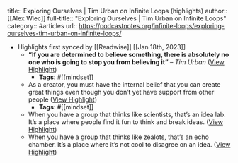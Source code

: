 title:: Exploring Ourselves | Tim Urban on Infinite Loops (highlights)
author:: [[Alex Wiec]]
full-title:: "Exploring Ourselves | Tim Urban on Infinite Loops"
category:: #articles
url:: https://podcastnotes.org/infinite-loops/exploring-ourselves-tim-urban-on-infinite-loops/

- Highlights first synced by [[Readwise]] [[Jan 18th, 2023]]
	- **“If you are determined to believe something, there is absolutely no one who is going to stop you from believing it”** – *Tim Urban* ([View Highlight](https://read.readwise.io/read/01gq26tc0crz71mrac92e0zce6))
		- **Tags**: #[[mindset]]
	- As a creator, you must have the internal belief that you can create great things even though you don’t yet have support from other people ([View Highlight](https://read.readwise.io/read/01gq26std9cjn0czfs722s5drd))
		- **Tags**: #[[mindset]]
	- When you have a group that thinks like scientists, that’s an idea lab. It’s a place where people find it fun to think and break ideas. ([View Highlight](https://read.readwise.io/read/01gq26vk1m8ttvahn8m0xjwtn8))
	- When you have a group that thinks like zealots, that’s an echo chamber. It’s a place where it’s not cool to disagree on an idea. ([View Highlight](https://read.readwise.io/read/01gq26vrq2w2g38e9e5r6m14ge))